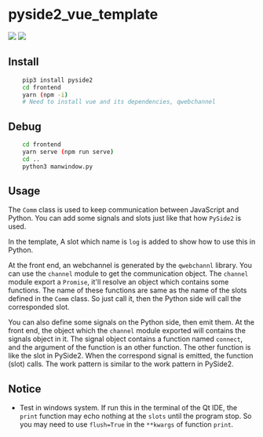 # pyside2_vue_template
![](https://img.shields.io/badge/Test-OK-brightgreen) ![](https://img.shields.io/badge/PySide2-5.13.1-blue)

## Install
```bash
    pip3 install pyside2
    cd frontend
    yarn (npm -i)
    # Need to install vue and its dependencies, qwebchannel
```

## Debug

```bash
    cd frontend
    yarn serve (npm run serve)
    cd ..
    python3 manwindow.py
```

## Usage

The `Comm` class is used to keep communication between JavaScript and Python. You can add some signals and slots just like that how `PySide2` is used. 

In the template, A slot which name is `log` is added to show how to use this in Python.

At the front end, an webchannel is generated by the `qwebchannl` library. You can use the `channel` module to get the communication object. The `channel` module export a `Promise`, it'll resolve an object which contains some functions. The name of these functions are same as the name of the slots defined in the `Comm` class. So just call it, then the Python side will call the corresponded slot.

You can also define some signals on the Python side, then emit them. At the front end, the object which the `channel` module exported will contains the signals object in it. The signal object contains a function named `connect`, and the argument of the function is an other function. The other function is like the slot in PySide2. When the correspond signal is emitted, the function (slot) calls. The work pattern is similar to the work pattern in PySide2.

## Notice

- Test in windows system. If run this in the terminal of the Qt IDE, the `print` function may echo nothing at the `slots` until the program stop. So you may need to use `flush=True` in the `**kwargs` of function `print`.